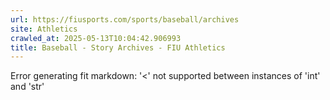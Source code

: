 ```yaml
---
url: https://fiusports.com/sports/baseball/archives
site: Athletics
crawled_at: 2025-05-13T10:04:42.906993
title: Baseball - Story Archives - FIU Athletics
---
```


Error generating fit markdown: '<' not supported between instances of 'int' and 'str'